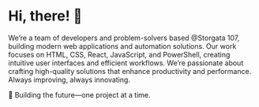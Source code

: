 # Hi, there! :wave: 
We’re a team of developers and problem-solvers based @Storgata 107, building modern web applications and automation solutions. Our work focuses on HTML, CSS, React, JavaScript, and PowerShell, creating intuitive user interfaces and efficient workflows.
We’re passionate about crafting high-quality solutions that enhance productivity and performance. Always improving, always innovating.

🚀 Building the future—one project at a time.

